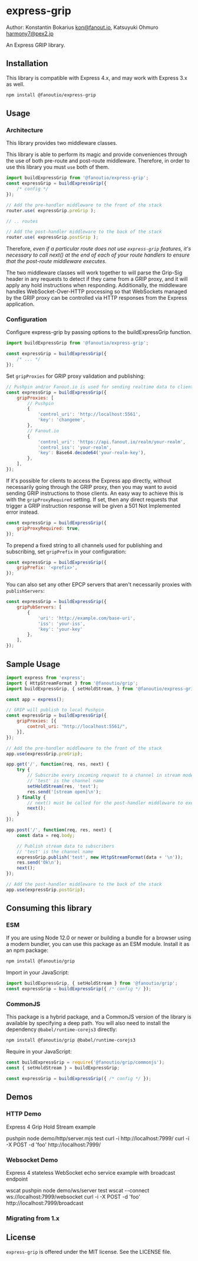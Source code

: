 # express-grip

Author: Konstantin Bokarius <kon@fanout.io>, Katsuyuki Ohmuro <harmony7@pex2.jp>

An Express GRIP library.

## Installation

This library is compatible with Express 4.x, and may work with Express 3.x as well.

```sh
npm install @fanoutio/express-grip
```

## Usage

### Architecture

This library provides two middleware classes.

This library is able to perform its magic and provide conveniences through the use of
both pre-route and post-route middleware. Therefore, in order to use this library you
must `use` both of them.

```javascript
import buildExpressGrip from '@fanoutio/express-grip';
const expressGrip = buildExpressGrip({
    /* config */
});

// Add the pre-handler middleware to the front of the stack
router.use( expressGrip.preGrip );

// .. routes

// Add the post-handler middleware to the back of the stack
router.use( expressGrip.postGrip );
```

Therefore, _even if a particular route does not use `express-grip` features, it's necessary
to call next() at the end of each of your route handlers to ensure that the post-route middleware
executes_.

The two middleware classes will work together to will parse the Grip-Sig header in any requests to detect if they came from a
GRIP proxy, and it will apply any hold instructions when responding. Additionally, the
middleware handles WebSocket-Over-HTTP processing so that WebSockets managed by the GRIP
proxy can be controlled via HTTP responses from the Express application.

### Configuration

Configure express-grip by passing options to the buildExpressGrip function.

```javascript
import buildExpressGrip from '@fanoutio/express-grip';

const expressGrip = buildExpressGrip({
    /* ... */
});
```

Set `gripProxies` for GRIP proxy validation and publishing:

```javascript
// Pushpin and/or Fanout.io is used for sending realtime data to clients
const expressGrip = buildExpressGrip({
    gripProxies: [
        // Pushpin
        {
            'control_uri': 'http://localhost:5561',
            'key': 'changeme',
        },
        // Fanout.io
        {
            'control_uri': 'https://api.fanout.io/realm/your-realm',
            'control_iss': 'your-realm',
            'key': Base64.decode64('your-realm-key'),
        },
    ],
});
```

If it's possible for clients to access the Express app directly, without necessarily
going through the GRIP proxy, then you may want to avoid sending GRIP instructions
to those clients. An easy way to achieve this is with the `gripProxyRequired` setting.
If set, then any direct requests that trigger a GRIP instruction response will be
given a 501 Not Implemented error instead.

```javascript
const expressGrip = buildExpressGrip({
    gripProxyRequired: true,
});
```

To prepend a fixed string to all channels used for publishing and subscribing, set
`gripPrefix` in your configuration:

```javascript
const expressGrip = buildExpressGrip({
    gripPrefix: '<prefix>',
});
```

You can also set any other EPCP servers that aren't necessarily proxies with
`publishServers`:

```javascript
const expressGrip = buildExpressGrip({
    gripPubServers: [
        {
            'uri': 'http://example.com/base-uri',
            'iss': 'your-iss', 
            'key': 'your-key'
        },
    ],
});
```

## Sample Usage

```javascript
import express from 'express';
import { HttpStreamFormat } from '@fanoutio/grip';
import buildExpressGrip, { setHoldStream, } from '@fanoutio/express-grip';

const app = express();

// GRIP will publish to local Pushpin
const expressGrip = buildExpressGrip({
    gripProxies: [{
        control_uri: "http://localhost:5561/",
    }],
});

// Add the pre-handler middleware to the front of the stack
app.use(expressGrip.preGrip);

app.get('/', function(req, res, next) {
    try {
        // Subscribe every incoming request to a channel in stream mode
        // 'test' is the channel name
        setHoldStream(res, 'test');
        res.send('[stream open]\n');
    } finally {
        // next() must be called for the post-handler middleware to execute
        next();
    }
});

app.post('/', function(req, res, next) {
    const data = req.body;

    // Publish stream data to subscribers
    // 'test' is the channel name
    expressGrip.publish('test', new HttpStreamFormat(data + '\n'));
    res.send('Ok\n');
    next();
});

// Add the post-handler middleware to the back of the stack
app.use(expressGrip.postGrip);
```

## Consuming this library

### ESM

If you are using Node 12.0 or newer or building a bundle for a browser using a
modern bundler, you can use this package as an ESM module.  Install it as an
npm package:

```bash
npm install @fanoutio/grip
```

Import in your JavaScript:

```javascript
import buildExpressGrip, { setHoldStream } from '@fanoutio/grip';
const expressGrip = buildExpressGrip({ /* config */ });
```

### CommonJS

This package is a hybrid package, and a CommonJS version of the library is
available by specifying a deep path.  You will also need to install the dependency
`@babel/runtime-corejs3` directly:

```bash
npm install @fanoutio/grip @babel/runtime-corejs3
```

Require in your JavaScript:

```javascript
const buildExpressGrip = require('@fanoutio/grip/commonjs');
const { setHoldStream } = buildExpressGrip;

const expressGrip = buildExpressGrip({ /* config */ });
```

## Demos

### HTTP Demo

Express 4 Grip Hold Stream example

pushpin
node demo/http/server.mjs test
curl -i http://localhost:7999/
curl -i -X POST -d 'foo' http://localhost:7999/

### Websocket Demo

Express 4 stateless WebSocket echo service example with broadcast endpoint

wscat
pushpin
node demo/ws/server test
wscat --connect ws://localhost:7999/websocket
curl -i -X POST -d 'foo' http://localhost:7999/broadcast

### Migrating from 1.x 

## License

`express-grip` is offered under the MIT license. See the LICENSE file.
